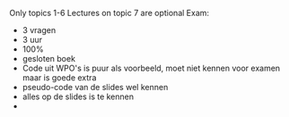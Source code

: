 Only topics 1-6
Lectures on topic 7 are optional
Exam:
- 3 vragen
- 3 uur
- 100%
- gesloten boek
- Code uit WPO's is puur als voorbeeld, moet niet kennen voor examen maar is goede extra
- pseudo-code van de slides wel kennen
- alles op de slides is te kennen
- 
